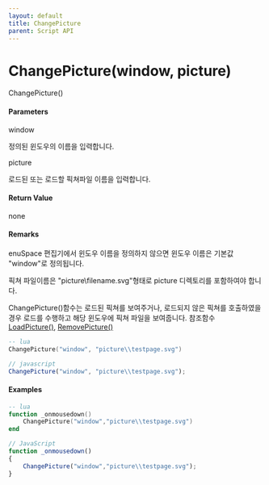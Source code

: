 ```yaml
---
layout: default
title: ChangePicture
parent: Script API
---
```

# ChangePicture\(window, picture\)

ChangePicture\(\)

#### Parameters

window

정의된 윈도우의 이름을 입력합니다.

picture

로드된 또는 로드할 픽쳐파일 이름을 입력합니다.

#### Return Value

none

#### Remarks

enuSpace 편집기에서 윈도우 이름을 정의하지 않으면 윈도우 이름은 기본값 "window"로 정의됩니다.

픽쳐 파일이름은 "picture\filename.svg"형태로 picture 디렉토리를 포함하여야 합니다.

ChangePicture\(\)함수는 로드된 픽쳐를 보여주거나, 로드되지 않은 픽쳐를 호출하였을 경우 로드를 수행하고 해당 윈도우에 픽쳐 파일을 보여줍니다. 참조함수 [LoadPicture\(\)](/ScriptAPI\LoadPicture.html), [RemovePicture\(\)](/ScriptAPI\RemovePicture.html)

```lua
-- lua
ChangePicture("window", "picture\\testpage.svg")
```

```js
// javascript
ChangePicture("window", "picture\\testpage.svg");
```

#### 

#### Examples

```lua
-- lua
function _onmousedown()
    ChangePicture("window","picture\\testpage.svg")
end
```

```js
// JavaScript
function _onmousedown()
{    
    ChangePicture("window","picture\\testpage.svg");
}
```



